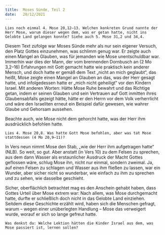 ```yaml
---
title:  Moses Sünde, Teil 2
date:   20/12/2021
---
```


`Lies noch einmal 4. Mose 20,12–13. Welchen konkreten Grund nannte der Herr Mose, warum dieser wegen dem, was er getan hatte, nicht ins Gelobte Land gelangen konnte? Siehe auch 5. Mose 31,2 und 34,4.`

Diesem Text zufolge war Moses Sünde mehr als nur sein eigener Versuch, den Platz Gottes einzunehmen, was schlimm genug war. Er zeigte auch einen Mangel an Glauben, was für jemanden wie Mose unentschuldbar war. Immerhin war dies der Mann, der vom brennenden Dornbusch an (2 Mo 3,2–16) Erfahrungen mit Gott gemacht hatte wie praktisch kein anderer Mensch, und doch hatte er gemäß dem Text „nicht an mich geglaubt“, das heißt, Mose zeigte einen Mangel an Glauben an das, was der Herr gesagt hatte, und infolgedessen hatte er „mich nicht geheiligt“ vor den Kindern Israel. Mit anderen Worten: Hätte Mose Ruhe bewahrt und das Richtige getan, indem er seinen Glauben und sein Vertrauen auf Gott inmitten ihres Glaubensabfalls gezeigt hätte, hätte er den Herrn vor dem Volk verherrlicht und wäre den Israeliten erneut ein Beispiel dafür gewesen, wie wahrer Glaube und Gehorsam aussehen.

Beachte auch, wie Mose nicht dem gehorcht hatte, was der Herr ihm ausdrücklich befohlen hatte.

`Lies 4. Mose 20,8. Was hatte Gott Mose befohlen, aber was tat Mose stattdessen (4 Mo 20,9–11)?`

In Vers neun nimmt Mose den Stab, „wie der Herr ihm aufgetragen hatte“ (NLB). So weit, so gut. Aber anstatt (in Vers 10) zu dem Felsen zu sprechen, aus dem dann Wasser als erstaunlicher Ausdruck der Macht Gottes geflossen wäre, schlug Mose ihn, nicht nur einmal, sondern zweimal. Ja, auf einen Felsen zu schlagen und Wasser aus ihm fließen zu lassen, war ein Wunder, aber sicher nicht so wunderbar, wie einfach zu ihm zu sprechen und zu sehen, wie dasselbe geschieht.

Sicher, oberflächlich betrachtet mag es den Anschein gehabt haben, dass Gottes Urteil über Mose extrem war: Nach allem, was Mose durchgemacht hatte, durfte er schließlich doch nicht in das Gelobte Land einziehen. Seitdem diese Geschichte erzählt wird, haben sich die Menschen gefragt, warum – wegen einer unüberlegten Handlung – Mose das verweigert wurde, worauf er sich so lange gefreut hatte.

`Was denkst du: Welche Lektion hätten die Kinder Israel aus dem, was Mose passiert ist, lernen sollen?`
